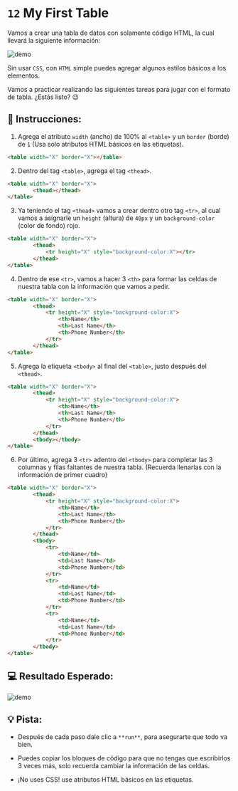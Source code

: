 # `12` My First Table

Vamos a crear una tabla de datos con solamente código HTML, la cual llevará la siguiente información:

![demo](../../.learn/assets/12-my-first-table-0.png?raw=true)

Sin usar `CSS`, con `HTML` simple puedes agregar algunos estilos básicos a los elementos.

Vamos a practicar realizando las siguientes tareas para jugar con el formato de tabla. ¿Estás listo? 😉

## 📝 Instrucciones:

1. Agrega el atributo `width` (ancho) de 100% al `<table>` y un `border` (borde) de `1` (Usa solo atributos HTML básicos en las etiquetas).

```html
<table width="X" border="X"></table>
```

2. Dentro del tag `<table>`, agrega el tag `<thead>`.

```html
<table width="X" border="X">
		<thead></thead>
</table>
```

3. Ya teniendo el tag `<thead>` vamos a crear dentro otro tag `<tr>`, al cual vamos a asignarle  un `height`  (altura) de `40px` y  un `background-color` (color de fondo) rojo. 

```html
<table width="X" border="X">
		<thead>
            <tr height="X" style="background-color:X"></tr>
        </thead>
</table>
```

4. Dentro de ese `<tr>`, vamos a hacer 3 `<th>` para formar las celdas de nuestra tabla con la información que vamos a pedir.

```html
<table width="X" border="X">
		<thead>
            <tr height="X" style="background-color:X">
                <th>Name</th>
				<th>Last Name</th>
				<th>Phone Number</th>
            </tr>
        </thead>
</table>
```

5. Agrega la etiqueta `<tbody>` al final del `<table>`, justo después del `<thead>`.

```html
<table width="X" border="X">
		<thead>
            <tr height="X" style="background-color:X">
                <th>Name</th>
				<th>Last Name</th>
				<th>Phone Number</th>
            </tr>
        </thead>
		<tbody></tbody>
</table>
```

6. Por último, agrega 3 `<tr>` adentro del `<tbody>` para completar las 3 columnas y filas faltantes de nuestra tabla. (Recuerda llenarlas con la información de primer cuadro)

```html
<table width="X" border="X">
		<thead>
            <tr height="X" style="background-color:X">
                <th>Name</th>
				<th>Last Name</th>
				<th>Phone Number</th>
            </tr>
        </thead>
		<tbody>
			<tr>
				<td>Name</td>
				<td>Last Name</td>
				<td>Phone Number</td>
			</tr>
			<tr>
				<td>Name</td>
				<td>Last Name</td>
				<td>Phone Number</td>
			</tr>
			<tr>
				<td>Name</td>
				<td>Last Name</td>
				<td>Phone Number</td>
			</tr>
		</tbody>
</table>
```

## 💻 Resultado Esperado:

![demo](../../.learn/assets/12-my-first-table.png?raw=true)


## 💡 Pista:

+ Después de cada paso dale clic a `**run**`, para asegurarte que todo va bien.

+ Puedes copiar los bloques de código para que no tengas que escribirlos 3 veces más, solo recuerda cambiar la información de las celdas.

+ ¡No uses CSS! use atributos HTML básicos en las etiquetas.
